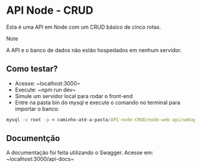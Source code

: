 # API Node - CRUD
Esta é uma API em Node com um CRUD básico de cinco rotas.

> [!NOTE]
> A API e o banco de dados não estão hospedados em nenhum servidor.

## Como testar?
- Acesse: ~localhost:3000~
- Execute: ~npm run dev~
- Simule um servidor local para rodar o front-end
- Entre na pasta bin do mysql e execute o comando no terminal para importar o banco:
~~~cmd
mysql -u root -p < caminho-até-a-pasta/API-node-CRUD/node-web-api/webapi_db.sql~
~~~

## Documentção
A documentação foi feita utilizando o Swagger. Acesse em:
~localhost:3000/api-docs~